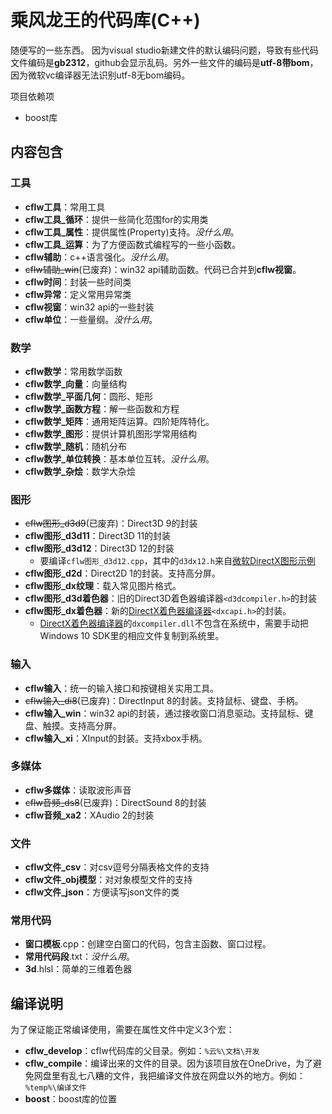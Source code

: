 # 乘风龙王的代码库(C++)
随便写的一些东西。
因为visual studio新建文件的默认编码问题，导致有些代码文件编码是**gb2312**，github会显示乱码。另外一些文件的编码是**utf-8带bom**，因为微软vc编译器无法识别utf-8无bom编码。

项目依赖项
* boost库

## 内容包含

### 工具
* **cflw工具**：常用工具
* **cflw工具_循环**：提供一些简化范围for的实用类
* **cflw工具_属性**：提供属性(Property)支持。*没什么用*。
* **cflw工具_运算**：为了方便函数式编程写的一些小函数。
* **cflw辅助**：c++语言强化。*没什么用*。
* ~~cflw辅助_win~~(已废弃)：win32 api辅助函数。代码已合并到**cflw视窗**。
* **cflw时间**：封装一些时间类
* **cflw异常**：定义常用异常类
* **cflw视窗**：win32 api的一些封装
* **cflw单位**：一些量纲。*没什么用*。

### 数学
* **cflw数学**：常用数学函数
* **cflw数学_向量**：向量结构
* **cflw数学_平面几何**：圆形、矩形
* **cflw数学_函数方程**：解一些函数和方程
* **cflw数学_矩阵**：通用矩阵运算。四阶矩阵特化。
* **cflw数学_图形**：提供计算机图形学常用结构
* **cflw数学_随机**：随机分布
* **cflw数学_单位转换**：基本单位互转。*没什么用*。
* **cflw数学_杂烩**：数学大杂烩

### 图形
* ~~cflw图形_d3d9~~(已废弃)：Direct3D 9的封装
* **cflw图形_d3d11**：Direct3D 11的封装
* **cflw图形_d3d12**：Direct3D 12的封装
	* 要编译`cflw图形_d3d12.cpp`，其中的`d3dx12.h`来自[微软DirectX图形示例](https://github.com/Microsoft/DirectX-Graphics-Samples)
* **cflw图形_d2d**：Direct2D 1的封装。支持高分屏。
* **cflw图形_dx纹理**：载入常见图片格式。
* **cflw图形_d3d着色器**：旧的Direct3D着色器编译器`<d3dcompiler.h>`的封装
* **cflw图形_dx着色器**：新的[DirectX着色器编译器](https://github.com/Microsoft/DirectXShaderCompiler)`<dxcapi.h>`的封装。
	* [DirectX着色器编译器](https://github.com/Microsoft/DirectXShaderCompiler)的`dxcompiler.dll`不包含在系统中，需要手动把Windows 10 SDK里的相应文件复制到系统里。

### 输入
* **cflw输入**：统一的输入接口和按键相关实用工具。
* ~~cflw输入_di8~~(已废弃)：DirectInput 8的封装。支持鼠标、键盘、手柄。
* **cflw输入_win**：win32 api的封装，通过接收窗口消息驱动。支持鼠标、键盘、触摸。支持高分屏。
* **cflw输入_xi**：XInput的封装。支持xbox手柄。

### 多媒体
* **cflw多媒体**：读取波形声音
* ~~cflw音频_ds8~~(已废弃)：DirectSound 8的封装
* **cflw音频_xa2**：XAudio 2的封装

### 文件
* **cflw文件_csv**：对csv逗号分隔表格文件的支持
* **cflw文件_obj模型**：对对象模型文件的支持
* **cflw文件_json**：方便读写json文件的类

### 常用代码
* **窗口模板**.cpp：创建空白窗口的代码，包含主函数、窗口过程。
* **常用代码段**.txt：*没什么用*。
* **3d**.hlsl：简单的三维着色器

## 编译说明
为了保证能正常编译使用，需要在属性文件中定义3个宏：
* **cflw_develop**：cflw代码库的父目录。例如：`%云%\文档\开发`
* **cflw_compile**：编译出来的文件的目录。因为该项目放在OneDrive，为了避免网盘里有乱七八糟的文件，我把编译文件放在网盘以外的地方。例如：`%temp%\编译文件`
* **boost**：boost库的位置